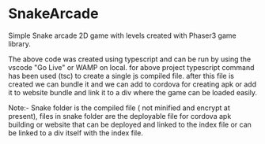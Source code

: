 # SnakeArcade
Simple Snake arcade 2D game with levels created with Phaser3 game library.

The above code was created using typescript and can be run by using the vscode "Go Live" or WAMP on local.
for above project typescript command has been used (tsc) to create a single js compiled file. after this file is created we can bundle it and we can add to cordova for creating apk or add it to website bundle and link it to a div where the game can be loaded easily.

Note:- Snake folder is the compiled file ( not minified and encrypt at present), files in snake folder are the deployable file for cordova apk building or website that can be deployed and linked to the index file or can be linked to a div itself with the index file.

